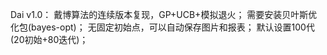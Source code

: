 Dai v1.0：
戴博算法的连续版本复现，GP+UCB+模拟退火；
需要安装贝叶斯优化包(bayes-opt)；
无固定初始点，可以自动保存图片和报表；
默认设置100代(20初始+80迭代)；

